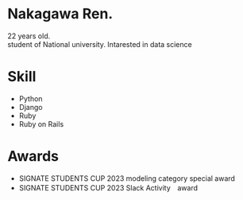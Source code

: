# Nakagawa Ren.
22 years old.  
student of National university.
Intarested in data science
# Skill
- Python
- Django
- Ruby
- Ruby on Rails

# Awards
- SIGNATE STUDENTS CUP 2023 modeling category special award
- SIGNATE STUDENTS CUP 2023 Slack Activity　award
